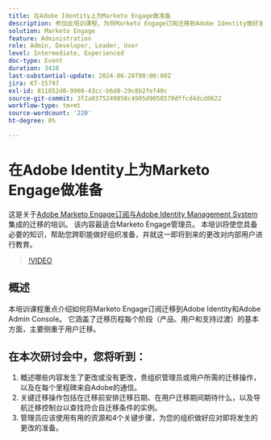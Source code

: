 ```yaml
---
title: 在Adobe Identity上为Marketo Engage做准备
description: 参加此培训课程，为将Marketo Engage订阅迁移到Adobe Identity做好准备，侧重于用户迁移、关键操作和管理员的基本资源，提供有关导航迁移控制台和了解每个里程碑的更改的指南。
solution: Marketo Engage
feature: Administration
role: Admin, Developer, Leader, User
level: Intermediate, Experienced
doc-type: Event
duration: 3416
last-substantial-update: 2024-06-28T00:00:00Z
jira: KT-15797
exl-id: 811852d0-9900-43cc-b6d8-29c8b2fef40c
source-git-commit: 3f2a8375249858c4905d9058570dffcd4dcd8622
workflow-type: tm+mt
source-wordcount: '220'
ht-degree: 0%

---
```


# 在Adobe Identity上为Marketo Engage做准备

这是关于[Adobe Marketo Engage订阅与Adobe Identity Management System](https://experienceleague.adobe.com/zh-hans/docs/marketo/using/product-docs/administration/marketo-with-adobe-identity/adobe-identity-management-overview)集成的迁移的培训。 该内容最适合Marketo Engage管理员。 本培训将使您具备必要的知识，帮助您跨职能做好组织准备，并就这一即将到来的更改对内部用户进行教育。


>[!VIDEO](https://video.tv.adobe.com/v/3432363/?learn=on&captions=chi_hans)

## 概述

本培训课程重点介绍如何将Marketo Engage订阅迁移到Adobe Identity和Adobe Admin Console。 它涵盖了迁移历程每个阶段（产品、用户和支持过渡）的基本方面，主要侧重于用户迁移。

## 在本次研讨会中，您将听到：

1. 概述哪些内容发生了更改或没有更改，贵组织管理员或用户所需的迁移操作，以及在每个里程碑来自Adobe的通信。
1. 关键迁移操作包括在迁移前安排迁移日期、在用户迁移期间期待什么，以及导航迁移控制台以查找符合自迁移条件的实例。
1. 管理员应该使用有用的资源和4个关键步骤，为您的组织做好应对即将发生的更改的准备。
